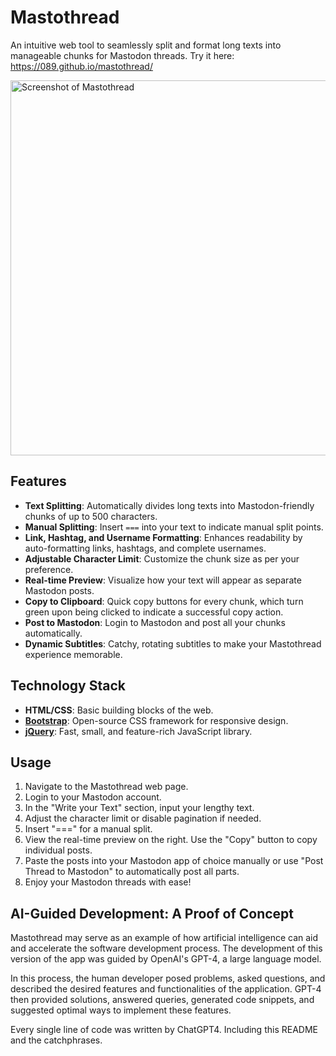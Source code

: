 # Mastothread

An intuitive web tool to seamlessly split and format long texts into manageable chunks for Mastodon threads.
Try it here: https://089.github.io/mastothread/

<img width="600" alt="Screenshot of Mastothread" src="https://github.com/rstockm/mastothread/assets/3195116/6dbf2a7d-55de-4afa-b3a8-12fa9627a3cf">



## Features

- **Text Splitting**: Automatically divides long texts into Mastodon-friendly chunks of up to 500 characters.
- **Manual Splitting**: Insert `===` into your text to indicate manual split points.
- **Link, Hashtag, and Username Formatting**: Enhances readability by auto-formatting links, hashtags, and complete usernames.
- **Adjustable Character Limit**: Customize the chunk size as per your preference.
- **Real-time Preview**: Visualize how your text will appear as separate Mastodon posts.
- **Copy to Clipboard**: Quick copy buttons for every chunk, which turn green upon being clicked to indicate a successful copy action.
- **Post to Mastodon**: Login to Mastodon and post all your chunks automatically.
- **Dynamic Subtitles**: Catchy, rotating subtitles to make your Mastothread experience memorable.

## Technology Stack

- **HTML/CSS**: Basic building blocks of the web.
- [**Bootstrap**](https://getbootstrap.com/): Open-source CSS framework for responsive design.
- [**jQuery**](https://jquery.com/): Fast, small, and feature-rich JavaScript library.

## Usage

1. Navigate to the Mastothread web page.
2. Login to your Mastodon account.
3. In the "Write your Text" section, input your lengthy text.
4. Adjust the character limit or disable pagination if needed.
5. Insert "===" for a manual split.
6. View the real-time preview on the right. Use the "Copy" button to copy individual posts.
7. Paste the posts into your Mastodon app of choice manually or use "Post Thread to Mastodon" to automatically post all parts.
8. Enjoy your Mastodon threads with ease!

## AI-Guided Development: A Proof of Concept

Mastothread may serve as an example of how artificial intelligence can aid and accelerate the software development process. The development of this version of the app was guided by OpenAI's GPT-4, a large language model.

In this process, the human developer posed problems, asked questions, and described the desired features and functionalities of the application. GPT-4 then provided solutions, answered queries, generated code snippets, and suggested optimal ways to implement these features.

Every single line of code was written by ChatGPT4.
Including this README and the catchphrases.
